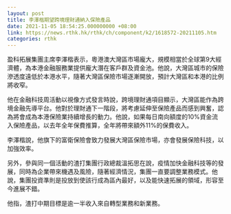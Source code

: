 ```yaml
---
layout: post
title: 李澤楷期望跨境理財通納入保險產品
date: 2021-11-05 18:54:25.000000000 +08:00
link: https://news.rthk.hk/rthk/ch/component/k2/1618572-20211105.htm
categories: rthk
---
```


盈科拓展集團主席李澤楷表示，粵港澳大灣區市場龐大，規模相當於全球第9大經濟體，為本港金融服務業提供龐大潛在客戶群及資金池。他說，大灣區城市的保險滲透度遠低於本港水平，隨著大灣區保險市場逐漸開放，預計大灣區和本港的比例將收窄。

他在金融科技周活動以視像方式發言時說，跨境理財通項目顯示，大灣區能作為跨境金融先導平台。他對於理財通下一階段，將考慮延伸至保險產品而感到興奮，認為將會成為本港保險業持續增長的動力。他說，如果每日南向額度的10%資金流入保險產品，以去年全年保費推算，全年將帶來額外11%的保費收入。

李澤楷說，他旗下的富衛保險會致力發展大灣區保險市場，亦會發展保險科技，以加強效率。

另外，參與同一個活動的渣打集團行政總裁溫拓思在說，疫情加快金融科技等的發展，同時為企業帶來機遇及風險，隨著經濟情況，集團一直要調整業務模式。他說，集團投資準則是投放到使該行成為區內最好，以及能快速拓展的領域，形容至今進展不錯。

他指，渣打中期目標是逾一半收入來自轉型業務和新業務。

